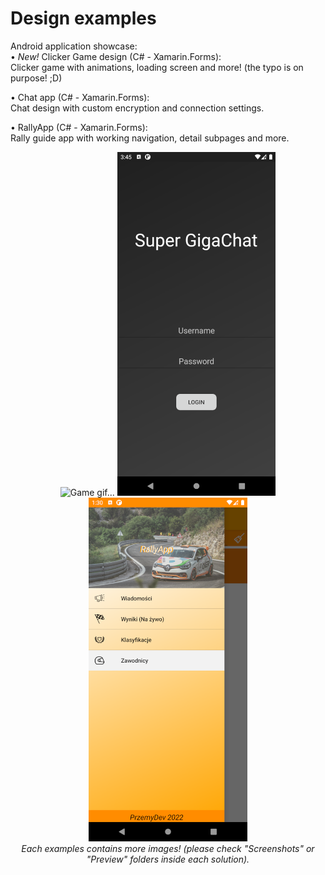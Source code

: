 # Design examples
Android application showcase:</br>
• <i>New!</i> Clicker Game design (C# - Xamarin.Forms):</br>
Clicker game with animations, loading screen and more! (the typo is on purpose! ;D)

• Chat app (C# - Xamarin.Forms): </br>
 Chat design with custom encryption and connection settings.  

• RallyApp (C# - Xamarin.Forms):</br>
Rally guide app with working navigation, detail subpages and more.

<div align="center">
<img src="https://github.com/PrzemyDev/Design-examples/blob/main/GameDesign/PREVIEW/FancyPreview1.gif?raw=true)](https://raw.githubusercontent.com/PrzemyDev/Design-examples/main/GameDesign/PREVIEW/FancyPreview1.gif" alt="Game gif..." height="550" />
<img src="https://raw.githubusercontent.com/PrzemyDev/Design-examples/main/ChatDesignExample/Screenshots/LoggingPage.png" alt="Chat image..." height="550" />
<img src="https://raw.githubusercontent.com/PrzemyDev/Design-examples/main/RallyApp/Screenshots/Screenshot_1659533412.png" alt="Rally image..." height="550" />
 </br>
 <i> Each examples contains more images! (please check "Screenshots" or "Preview" folders inside each solution). </i>
</div>


